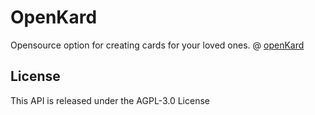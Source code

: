 # OpenKard

Opensource option for creating cards for your loved ones. @ [openKard](https://openkard.com)

## License

This API is released under the AGPL-3.0 License
